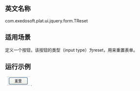 ## 英文名称 ##

com.exedosoft.plat.ui.jquery.form.TReset

## 适用场景 ##

定义一个按钮，该按钮的类型（input type）为reset，用来重置表单。

## 运行示例 ##

<img src='imgs/T_Reset.png' />
